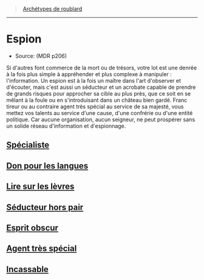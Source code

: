 ﻿---
!SubClassItem
Id: rogue_spy_hd.md#espion
RootId: rogue_spy_hd.md
ParentLink: rogue_hd.md#archétypes-de-roublard
Name: Espion
ParentName: Archétypes de roublard
NameLevel: 1
Source: (MDR p206)
---
>  [Archétypes de roublard](hd_rogue_archetypes_de_roublard.md)

---


# Espion

- Source: (MDR p206)

Si d'autres font commerce de la mort ou de trésors, votre lot est une denrée à la fois plus simple à appréhender et plus complexe à manipuler : l'information. Un espion est à la fois un maître dans l'art d'observer et d'écouter, mais c'est aussi un séducteur et un acrobate capable de prendre de grands risques pour approcher sa cible au plus près, que ce soit en se mêlant à la foule ou en s'introduisant dans un château bien gardé. Franc tireur ou au contraire agent très spécial au service de sa majesté, vous mettez vos talents au service d'une cause, d'une confrérie ou d'une entité politique. Car aucune organisation, aucun seigneur, ne peut prospérer sans un solide réseau d'information et d'espionnage.



## [Spécialiste](hd_rogue_spy_specialiste.md)



## [Don pour les langues](hd_rogue_spy_don_pour_les_langues.md)



## [Lire sur les lèvres](hd_rogue_spy_lire_sur_les_levres.md)



## [Séducteur hors pair](hd_rogue_spy_seducteur_hors_pair.md)



## [Esprit obscur](hd_rogue_spy_esprit_obscur.md)



## [Agent très spécial](hd_rogue_spy_agent_tres_special.md)



## [Incassable](hd_rogue_spy_incassable.md)

